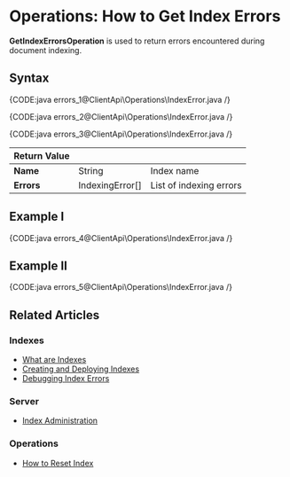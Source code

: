 # Operations: How to Get Index Errors

**GetIndexErrorsOperation** is used to return errors encountered during document indexing. 

## Syntax

{CODE:java errors_1@ClientApi\Operations\IndexError.java /}

{CODE:java errors_2@ClientApi\Operations\IndexError.java /}

{CODE:java errors_3@ClientApi\Operations\IndexError.java /}

| Return Value | | |
| ------------- | ----- | ---- |
| **Name** | String | Index name |
| **Errors** | IndexingError\[\] | List of indexing errors |

## Example I

{CODE:java errors_4@ClientApi\Operations\IndexError.java /}

## Example II

{CODE:java errors_5@ClientApi\Operations\IndexError.java /}

## Related Articles

### Indexes

- [What are Indexes](../../../../indexes/what-are-indexes)
- [Creating and Deploying Indexes](../../../../indexes/creating-and-deploying)
- [Debugging Index Errors](../../../../indexes/troubleshooting/debugging-index-errors)

### Server

- [Index Administration](../../../../server/administration/index-administration)

### Operations

- [How to Reset Index](../../../../client-api/operations/maintenance/indexes/reset-index)
